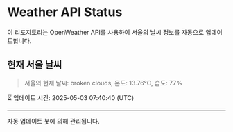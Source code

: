 
# Weather API Status

이 리포지토리는 OpenWeather API를 사용하여 서울의 날씨 정보를 자동으로 업데이트합니다.

## 현재 서울 날씨
> 서울의 현재 날씨: broken clouds, 온도: 13.76°C, 습도: 77%

⏳ 업데이트 시간: 2025-05-03 07:40:40 (UTC)

---
자동 업데이트 봇에 의해 관리됩니다.
